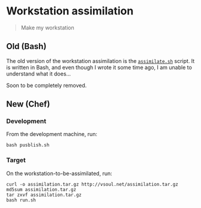 # Workstation assimilation

> Make my workstation

## Old (Bash)

The old version of the workstation assimilation is the
[`assimilate.sh`](assimilate.sh) script.
It is written in Bash, and even though I wrote it some time ago, I am unable to
understand what it does...

Soon to be completely removed.

## New (Chef)

### Development

From the development machine, run:
```
bash pusblish.sh
```

### Target

On the workstation-to-be-assimilated, run:
```
curl -o assimilation.tar.gz http://vsoul.net/assimilation.tar.gz
md5sum assimilation.tar.gz
tar zxvf assimilation.tar.gz
bash run.sh
```
